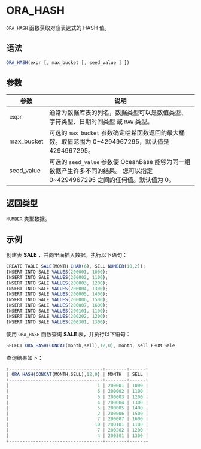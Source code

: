 ORA_HASH 
=============================



`ORA_HASH` 函数获取对应表达式的 HASH 值。

语法 
--------------

```javascript
ORA_HASH(expr [, max_bucket [, seed_value ] ])
```



参数 
--------------



|     参数     |                                          说明                                          |
|------------|--------------------------------------------------------------------------------------|
| expr       | 通常为数据库表的列名，数据类型可以是数值类型、字符类型、日期时间类型 或 `RAW` 类型。                                       |
| max_bucket | 可选的 `max_bucket` 参数确定哈希函数返回的最大桶数。取值范围为 0\~4294967295，默认值是 4294967295。                |
| seed_value | 可选的 `seed_value` 参数使 OceanBase 能够为同一组数据产生许多不同的结果。 您可以指定 0\~4294967295 之间的任何值。默认值为 0。 |



返回类型 
----------------

`NUMBER` 类型数据。

示例 
--------------

创建表 **SALE** ，并向里面插入数据。执行以下语句：

```javascript
CREATE TABLE SALE(MONTH CHAR(6), SELL NUMBER(10,2));
INSERT INTO SALE VALUES(200001, 1000);
INSERT INTO SALE VALUES(200002, 1100);
INSERT INTO SALE VALUES(200003, 1200);
INSERT INTO SALE VALUES(200004, 1300);
INSERT INTO SALE VALUES(200005, 1400);
INSERT INTO SALE VALUES(200006, 1500);
INSERT INTO SALE VALUES(200007, 1600);
INSERT INTO SALE VALUES(200101, 1100);
INSERT INTO SALE VALUES(200202, 1200);
INSERT INTO SALE VALUES(200301, 1300);
```



使用 `ORA_HASH` 函数查询 **SALE** 表，并执行以下语句：

```javascript
SELECT ORA_HASH(CONCAT(month,sell),12,0), month, sell FROM Sale;
```



查询结果如下：

```javascript
+-----------------------------------+--------+------+
| ORA_HASH(CONCAT(MONTH,SELL),12,0) | MONTH  | SELL |
+-----------------------------------+--------+------+
|                                 1 | 200001 | 1000 |
|                                 6 | 200002 | 1100 |
|                                 5 | 200003 | 1200 |
|                                 4 | 200004 | 1300 |
|                                 5 | 200005 | 1400 |
|                                 2 | 200006 | 1500 |
|                                 7 | 200007 | 1600 |
|                                10 | 200101 | 1100 |
|                                 7 | 200202 | 1200 |
|                                 4 | 200301 | 1300 |
+-----------------------------------+--------+------+
```


